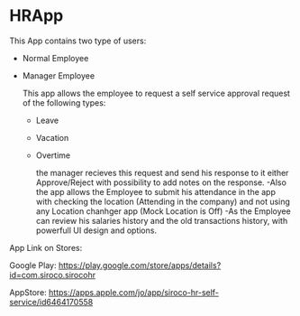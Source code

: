 # HRApp

This App contains two type of users:
- Normal Employee
- Manager Employee

  This app allows the employee to request a self service approval request of the following types:
  * Leave
  * Vacation
  * Overtime
 
    the manager recieves this request and send his response to it either Approve/Reject with possibility to add notes on the response.
    -Also the app allows the Employee to submit his attendance in the app with checking the location (Attending in the company) and not using any Location chanhger app (Mock Location is Off)
    -As the Employee can review his salaries history and the old transactions history, with powerfull UI design and options.


App Link on Stores:

Google Play: https://play.google.com/store/apps/details?id=com.siroco.sirocohr

AppStore: https://apps.apple.com/jo/app/siroco-hr-self-service/id6464170558
